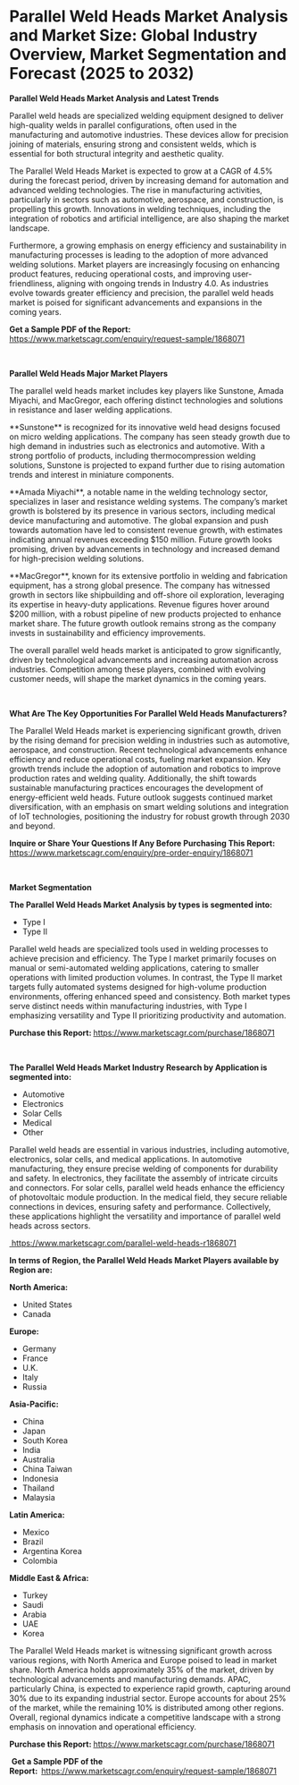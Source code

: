 <p><h1>Parallel Weld Heads Market Analysis and Market Size: Global Industry Overview, Market Segmentation and Forecast (2025 to 2032)</h1></p><p><strong>Parallel Weld Heads Market Analysis and Latest Trends</strong></p>
<p><p>Parallel weld heads are specialized welding equipment designed to deliver high-quality welds in parallel configurations, often used in the manufacturing and automotive industries. These devices allow for precision joining of materials, ensuring strong and consistent welds, which is essential for both structural integrity and aesthetic quality.</p><p>The Parallel Weld Heads Market is expected to grow at a CAGR of 4.5% during the forecast period, driven by increasing demand for automation and advanced welding technologies. The rise in manufacturing activities, particularly in sectors such as automotive, aerospace, and construction, is propelling this growth. Innovations in welding techniques, including the integration of robotics and artificial intelligence, are also shaping the market landscape. </p><p>Furthermore, a growing emphasis on energy efficiency and sustainability in manufacturing processes is leading to the adoption of more advanced welding solutions. Market players are increasingly focusing on enhancing product features, reducing operational costs, and improving user-friendliness, aligning with ongoing trends in Industry 4.0. As industries evolve towards greater efficiency and precision, the parallel weld heads market is poised for significant advancements and expansions in the coming years.</p></p>
<p><strong>Get a Sample PDF of the Report:&nbsp;</strong> <a href="https://www.marketscagr.com/enquiry/request-sample/1868071?utm_campaign=3137&utm_medium=2&utm_source=Github&utm_content=ia&utm_term=12042025&utm_id=parallel-weld-heads">https://www.marketscagr.com/enquiry/request-sample/1868071</a></p>
<p>&nbsp;</p>
<p><strong>Parallel Weld Heads Major Market Players</strong></p>
<p><p>The parallel weld heads market includes key players like Sunstone, Amada Miyachi, and MacGregor, each offering distinct technologies and solutions in resistance and laser welding applications.</p><p>**Sunstone** is recognized for its innovative weld head designs focused on micro welding applications. The company has seen steady growth due to high demand in industries such as electronics and automotive. With a strong portfolio of products, including thermocompression welding solutions, Sunstone is projected to expand further due to rising automation trends and interest in miniature components.</p><p>**Amada Miyachi**, a notable name in the welding technology sector, specializes in laser and resistance welding systems. The company’s market growth is bolstered by its presence in various sectors, including medical device manufacturing and automotive. The global expansion and push towards automation have led to consistent revenue growth, with estimates indicating annual revenues exceeding $150 million. Future growth looks promising, driven by advancements in technology and increased demand for high-precision welding solutions.</p><p>**MacGregor**, known for its extensive portfolio in welding and fabrication equipment, has a strong global presence. The company has witnessed growth in sectors like shipbuilding and off-shore oil exploration, leveraging its expertise in heavy-duty applications. Revenue figures hover around $200 million, with a robust pipeline of new products projected to enhance market share. The future growth outlook remains strong as the company invests in sustainability and efficiency improvements.</p><p>The overall parallel weld heads market is anticipated to grow significantly, driven by technological advancements and increasing automation across industries. Competition among these players, combined with evolving customer needs, will shape the market dynamics in the coming years.</p></p>
<p>&nbsp;</p>
<p><strong>What Are The Key Opportunities For Parallel Weld Heads Manufacturers?</strong></p>
<p><p>The Parallel Weld Heads market is experiencing significant growth, driven by the rising demand for precision welding in industries such as automotive, aerospace, and construction. Recent technological advancements enhance efficiency and reduce operational costs, fueling market expansion. Key growth trends include the adoption of automation and robotics to improve production rates and welding quality. Additionally, the shift towards sustainable manufacturing practices encourages the development of energy-efficient weld heads. Future outlook suggests continued market diversification, with an emphasis on smart welding solutions and integration of IoT technologies, positioning the industry for robust growth through 2030 and beyond.</p></p>
<p><strong>Inquire or Share Your Questions If Any Before Purchasing This Report:</strong> <a href="https://www.marketscagr.com/enquiry/pre-order-enquiry/1868071?utm_campaign=3137&utm_medium=2&utm_source=Github&utm_content=ia&utm_term=12042025&utm_id=parallel-weld-heads">https://www.marketscagr.com/enquiry/pre-order-enquiry/1868071</a></p>
<p>&nbsp;</p>
<p><strong>Market Segmentation</strong></p>
<p><strong>The Parallel Weld Heads Market Analysis by types is segmented into:</strong></p>
<p><ul><li>Type I</li><li>Type II</li></ul></p>
<p><p>Parallel weld heads are specialized tools used in welding processes to achieve precision and efficiency. The Type I market primarily focuses on manual or semi-automated welding applications, catering to smaller operations with limited production volumes. In contrast, the Type II market targets fully automated systems designed for high-volume production environments, offering enhanced speed and consistency. Both market types serve distinct needs within manufacturing industries, with Type I emphasizing versatility and Type II prioritizing productivity and automation.</p></p>
<p><strong>Purchase this Report:&nbsp;</strong><a href="https://www.marketscagr.com/purchase/1868071?utm_campaign=3137&utm_medium=2&utm_source=Github&utm_content=ia&utm_term=12042025&utm_id=parallel-weld-heads">https://www.marketscagr.com/purchase/1868071</a></p>
<p>&nbsp;</p>
<p><strong>The Parallel Weld Heads Market Industry Research by Application is segmented into:</strong></p>
<p><ul><li>Automotive</li><li>Electronics</li><li>Solar Cells</li><li>Medical</li><li>Other</li></ul></p>
<p><p>Parallel weld heads are essential in various industries, including automotive, electronics, solar cells, and medical applications. In automotive manufacturing, they ensure precise welding of components for durability and safety. In electronics, they facilitate the assembly of intricate circuits and connectors. For solar cells, parallel weld heads enhance the efficiency of photovoltaic module production. In the medical field, they secure reliable connections in devices, ensuring safety and performance. Collectively, these applications highlight the versatility and importance of parallel weld heads across sectors.</p></p>
<p><a href="https://www.marketscagr.com/parallel-weld-heads-r1868071?utm_campaign=3137&utm_medium=2&utm_source=Github&utm_content=ia&utm_term=12042025&utm_id=parallel-weld-heads">&nbsp;https://www.marketscagr.com/parallel-weld-heads-r1868071</a></p>
<p><strong>In terms of Region, the Parallel Weld Heads Market Players available by Region are:</strong></p>
<p>
    <p> <strong> North America: </strong>
        <ul>
            <li>United States</li>
            <li>Canada</li>
        </ul>
        </p> 
    <p> <strong> Europe: </strong>
        <ul>
            <li>Germany</li>
            <li>France</li>
            <li>U.K.</li>
            <li>Italy</li>
            <li>Russia</li>
        </ul>
        </p> 
    <p> <strong> Asia-Pacific: </strong>
        <ul>
            <li>China</li>
            <li>Japan</li>
            <li>South Korea</li>
            <li>India</li>
            <li>Australia</li>
            <li>China Taiwan</li>
            <li>Indonesia</li>
            <li>Thailand</li>
            <li>Malaysia</li>
        </ul>
        </p> 
    <p> <strong> Latin America: </strong>
        <ul>
            <li>Mexico</li>
            <li>Brazil</li>
            <li>Argentina Korea</li>
            <li>Colombia</li>
        </ul>
        </p> 
    <p> <strong> Middle East & Africa: </strong>
        <ul>
            <li>Turkey</li>
            <li>Saudi</li>
            <li>Arabia</li>
            <li>UAE</li>
            <li>Korea</li>
        </ul>
    </p>
    </p>
<p><p>The Parallel Weld Heads market is witnessing significant growth across various regions, with North America and Europe poised to lead in market share. North America holds approximately 35% of the market, driven by technological advancements and manufacturing demands. APAC, particularly China, is expected to experience rapid growth, capturing around 30% due to its expanding industrial sector. Europe accounts for about 25% of the market, while the remaining 10% is distributed among other regions. Overall, regional dynamics indicate a competitive landscape with a strong emphasis on innovation and operational efficiency.</p></p>
<p><strong>Purchase this Report: </strong><a href="https://www.marketscagr.com/purchase/1868071?utm_campaign=3137&utm_medium=2&utm_source=Github&utm_content=ia&utm_term=12042025&utm_id=parallel-weld-heads">https://www.marketscagr.com/purchase/1868071</a></p>
<p>&nbsp;<strong>Get a Sample PDF of the Report:&nbsp;&nbsp;</strong><a href="https://www.marketscagr.com/enquiry/request-sample/1868071?utm_campaign=3137&utm_medium=2&utm_source=Github&utm_content=ia&utm_term=12042025&utm_id=parallel-weld-heads">https://www.marketscagr.com/enquiry/request-sample/1868071</a></p>
<p><strong></strong></p>
<p><p></p><p></p><p></p></p>